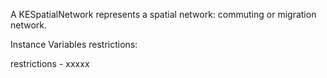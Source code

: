 A KESpatialNetwork represents a spatial network: commuting or migration network.

Instance Variables
	restrictions:		<Object>

restrictions
	- xxxxx
